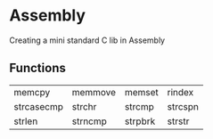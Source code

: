 # Assembly
<p> Creating a mini standard C lib in Assembly

## Functions

|               |             |         |         |
| ------------- | ----------- | ------- | ------- |
| memcpy        |  memmove    | memset  | rindex  |
| strcasecmp    |  strchr     | strcmp  | strcspn |
| strlen        |  strncmp    | strpbrk | strstr  |